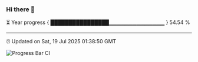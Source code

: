 ### Hi there 👋

⏳ Year progress { ████████████████▁▁▁▁▁▁▁▁▁▁▁▁▁▁ } 54.54 %

---

⏰ Updated on Sat, 19 Jul 2025 01:38:50 GMT

![Progress Bar CI](https://github.com/JuvenileQ/Progress-Bar-CI/workflows/main/badge.svg)
